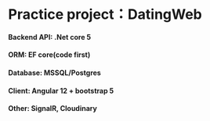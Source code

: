# Practice project：DatingWeb

#### Backend API: .Net core 5
#### ORM: EF core(code first)
#### Database: MSSQL/Postgres
#### Client: Angular 12 + bootstrap 5
#### Other: SignalR, Cloudinary
